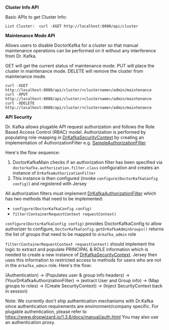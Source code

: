 **Cluster Info API**

Basic APIs to get Cluster Info:

```
List Cluster:  curl -XGET http://localhost:8080/api/cluster
```


**Maintenance Mode API**

Allows users to disable DoctorKafka for a cluster so that manual maintenance operations can be performed on it without any interference from Dr. Kafka.

GET will get the current status of maintenance mode.
PUT will place the cluster in maintenance mode.
DELETE will remove the cluster from maintenance mode.


```
curl -XGET http://localhost:8080/api/cluster/<clustername>/admin/maintenance
curl -XPUT http://localhost:8080/api/cluster/<clustername>/admin/maintenance
curl -XDELETE http://localhost:8080/api/cluster/<clustername>/admin/maintenance
```

**API Security**

Dr. Kafka allows plugable API request authorization and follows the Role Based Access Control (RBAC) model. Authorization is performed by populating role-mapping in [DrKafkaSecurityContext](https://github.com/pinterest/doctorkafka/tree/master/drkafka/src/main/java/com/pinterest/doctorkafka/security/DrKafkaSecurityContext.java) by creating an implementation of AuthorizationFilter e.g. [SampleAuthorizationFilter](https://github.com/pinterest/doctorkafka/tree/master/drkafka/src/main/java/com/pinterest/doctorkafka/security/SampleAuthorizationFilter.java)

Here's the flow sequence:
1. DoctorKafkaMain checks if an authorization filter has been specified via `doctorkafka.authorization.filter.class` configuration and creates an instance of `DrKafkaAuthorizationFilter`
2. This instance is then configured (invoke `configure(DoctorKafkaConfig config)`) and registered with Jersey

All authorization filters must implement [DrKafkaAuthorizationFilter](https://github.com/pinterest/doctorkafka/tree/master/drkafka/src/main/java/com/pinterest/doctorkafka/security/DrKafkaAuthorizationFilter.java) which has two methods that need to be implemented:

- `configure(DoctorKafkaConfig config)`
- `filter(ContainerRequestContext requestContext)`  

`configure(DoctorKafkaConfig config)` provides DoctorKafkaConfig to allow authorizer to configure, `DoctorKafkaConfig.getDrKafkaAdminGroups()` returns the list of groups that need to be mapped to `drkafka_admin` role  

`filter(ContainerRequestContext requestContext)` should implement the logic to extract and populate PRINCIPAL & ROLE information which is needed to create a new instance of [DrKafkaSecurityContext](https://github.com/pinterest/doctorkafka/tree/master/drkafka/src/main/java/com/pinterest/doctorkafka/security/DrKafkaSecurityContext.java). Jersey then uses this information to restricted access to methods for users who are not in the `drkafka_admin` role. Here's the flow:

(Authentication) -> (Populates user & group info headers) -> (YourDrKafkaAuthoriziationFilter) -> (extract User and Group info) -> (Map groups to roles) -> (Create SecurityContext) -> (Inject SecurityContext back in session)

Note: We currently don't ship authentication mechanisms with Dr.Kafka since authentication requirements are environment/company specific. For plugable authentication, please refer to https://www.dropwizard.io/1.3.8/docs/manual/auth.html You may also use an authentication proxy.